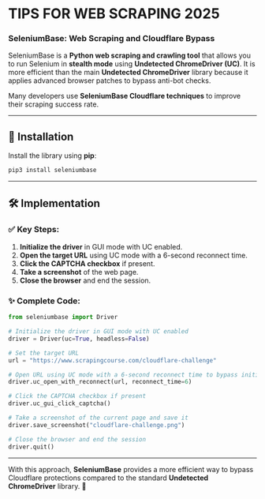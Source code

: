 # TIPS FOR WEB SCRAPING 2025

### SeleniumBase: Web Scraping and Cloudflare Bypass  

SeleniumBase is a **Python web scraping and crawling tool** that allows you to run Selenium in **stealth mode** using **Undetected ChromeDriver (UC)**. It is more efficient than the main **Undetected ChromeDriver** library because it applies advanced browser patches to bypass anti-bot checks.  

Many developers use **SeleniumBase Cloudflare techniques** to improve their scraping success rate.  

---

## 🚀 Installation  
Install the library using **pip**:  
```bash
pip3 install seleniumbase
```

---

## 🛠️ Implementation  
### ✅ Key Steps:
1. **Initialize the driver** in GUI mode with UC enabled.  
2. **Open the target URL** using UC mode with a 6-second reconnect time.  
3. **Click the CAPTCHA checkbox** if present.  
4. **Take a screenshot** of the web page.  
5. **Close the browser** and end the session.  

### ✨ Complete Code:
```python
from seleniumbase import Driver

# Initialize the driver in GUI mode with UC enabled
driver = Driver(uc=True, headless=False)

# Set the target URL
url = "https://www.scrapingcourse.com/cloudflare-challenge"

# Open URL using UC mode with a 6-second reconnect time to bypass initial detection
driver.uc_open_with_reconnect(url, reconnect_time=6)

# Click the CAPTCHA checkbox if present
driver.uc_gui_click_captcha()

# Take a screenshot of the current page and save it
driver.save_screenshot("cloudflare-challenge.png")

# Close the browser and end the session
driver.quit()
```

---  
With this approach, **SeleniumBase** provides a more efficient way to bypass Cloudflare protections compared to the standard **Undetected ChromeDriver** library. 🚀
